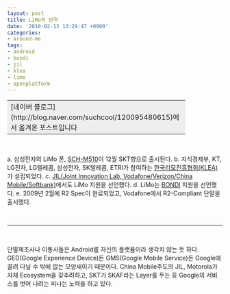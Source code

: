 ```yaml
---
layout: post
title: LiMo의 반격
date: '2010-02-13 13:29:47 +0900'
categories:
- around-me
tags:
- android
- bondi
- jil
- klea
- limo
- openplatform
---
```

<div align="center">  <table width="400" align="center" border="0" cellpadding="10" cellspacing="0"><tbody>      <tr>        <td width="400" bgcolor="#eeeeee" valign="top">          
[네이버 블로그](http://blog.naver.com/suchcool/120095480615)에서 옮겨온 포스트입니다
        </td>      </tr>    </tbody></table></div>
 

a. 삼성전자의 LiMo 폰, [SCH-M510](http://www.etnews.co.kr/news/detail.html?id=200911190205)이 12월 SKT향으로 출시된다.    b. 지식경제부, KT, LG전자, LG텔레콤, 삼성전자, SK텔레콤, ETRI가 참여하는 [한국리모진흥협회(KLEA)](http://www.linuxfordevices.com/c/a/News/SK-Telecom-Samsung-SCHM510/)가 설립되었다.    c. [JIL(Joint Innovation Lab, Vodafone/Verizon/China Mobile/Softbank)](http://www.chinamobileltd.com/doc/pr/2008/20080421.htm)에서도 LiMo 지원을 선언했다.    d. LiMo는 [BONDI](http://bondi.omtp.org/default.aspx) 지원을 선언했다.    e. 2009년 2월에 R2 Spec이 완료되었고, Vodafone에서 R2-Compliant 단말을 출시했다. 
  
 
  
* * * 
  
 
  
단말제조사나 이통사들은 Android를 자신의 플랫폼이라 생각치 않는 듯 하다. GED(Google Experience Device)든 GMS(Google Mobile Service)든 Google에 끌려 다닐 수 밖에 없는 모양새이기 때문이다. China Mobile주도의 JIL, Motorola가 자체 Ecosystem을 갖추려하고, SKT가 SKAF라는 Layer를 두는 등 Google의 서비스를 벗어 나려는 피나는 노력을 하고 있다.

